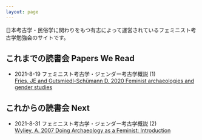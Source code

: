 ```yaml
---
layout: page
---
```


日本考古学・民俗学に関わりをもつ有志によって運営されているフェミニスト考古学勉強会のサイトです。

## これまでの読書会 Papers We Read 

- 2021-8-19 フェミニスト考古学・ジェンダー考古学概説 (1)<br>
            [Fries, JE and Gutsmiedl-Schümann D. 2020 Feminist archaeologies and gender studies](https://www.oxfordhandbooks.com/view/10.1093/oxfordhb/9780199567942.001.0001/oxfordhb-9780199567942-e-037)

## これからの読書会 Next 

- 2021-8-31 フェミニスト考古学・ジェンダー考古学概説 (2) <br>
            [Wyliey, A. 2007 Doing Archaeology as a Feminist: Introduction](https://link.springer.com/article/10.1007/s10816-007-9034-4)
